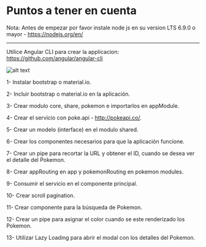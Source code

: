# Puntos a tener en cuenta

Nota: Antes de empezar por favor instale node js en su version LTS 6.9.0  o mayor - https://nodejs.org/en/

----------------------------------------------------------------------------------------------------------

Utilice Angular CLI para crear la applicacion: https://github.com/angular/angular-cli

![alt text](https://imgflip.com/i/1qm7ez)

1- Instalar bootstrap o material.io.

2- Incluir bootstrap o material.io en la aplicación.

3- Crear modulo core, share, pokemon e importarlos en appModule.

4- Crear el servicio con poke.api - http://pokeapi.co/.

5- Crear un modelo (interface) en el modulo shared.

6- Crear los componentes necesarios para que la aplicación funcione.

7- Crear un pipe para recortar la URL y obtener el ID, cuando se desea ver el detalle del Pokemon.

8- Crear appRouting en app y pokemonRouting en pokemon modules.

9- Consumir el servicio en el componente principal.

10- Crear scroll pagination.

11- Crear componente para la búsqueda de Pokemon.

12- Crear un pipe para asignar el color cuando se este renderizado los Pokemon.

13- Utilizar Lazy Loading para abrir el modal con los detalles del Pokemon.
